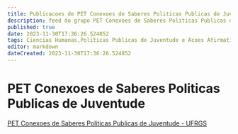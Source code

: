 ```yaml
---
title: Publicacoes de PET Conexoes de Saberes Politicas Publicas de Juventude - UFRGS
description: feed do grupo PET Conexoes de Saberes Politicas Publicas de Juventude - UFRGS
published: true
date: 2023-11-30T17:36:26.524852
tags: Ciencias Humanas,Politicas Publicas de Juventude e Acoes Afirmativas
editor: markdown
dateCreated: 2023-11-30T17:36:26.524852
---
```


# PET Conexoes de Saberes Politicas Publicas de Juventude
[PET Conexoes de Saberes Politicas Publicas de Juventude - UFRGS](/grupo/199PETConexoesdeSaberesPoliticasPublicasdeJuventudeUFRGS.md)